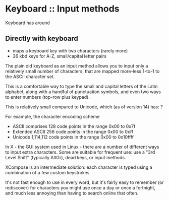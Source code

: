 # Keyboard :: Input methods

Keyboard has around 

## Directly with keyboard

- maps a keyboard key with two characters (rarely more)
- 26 kbd keys for A-Z, small/capital letter pairs


The plain old keyboard as an input method allows you to input only a relatively small number of characters, that are mapped more-less 1-to-1 to the ASCII character set.

This is a comfortable way to type the small and capital letters of the Latin alphabet, along with a handful of punctuation symbols, and even two ways to enter numbers (top-row plus keypad).


This is relatively small compared to Unicode, which (as of version 14) has: ?


For example, the character encoding scheme
- ASCII comprises         128 code points in the range 0x00 to 0x7f
- Extended ASCII          256 code points in the range 0x00 to 0xff
- Unicode           1,114,112 code points in the range 0x00 to 0x10ffff


In X - the GUI system used in Linux - there are a number of different ways to input extra characters. Some are suitable for frequent use: use a "3rd Level Shift" (typically AltGr), dead keys, or input methods.

XCompose is an intermediate solution: each character is typed using a combination of a few custom keystrokes.

It's not fast enough to use in every word, but it's fairly easy to remember (or rediscover) for characters you might use once a day or once a fortnight, and much less annoying than having to search online that often.
